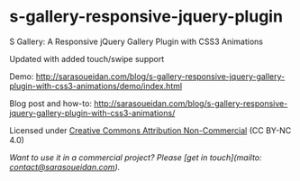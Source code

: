s-gallery-responsive-jquery-plugin
==================================

S Gallery: A Responsive jQuery Gallery Plugin with CSS3 Animations

Updated with added touch/swipe support

Demo: http://sarasoueidan.com/blog/s-gallery-responsive-jquery-gallery-plugin-with-css3-animations/demo/index.html

Blog post and how-to: http://sarasoueidan.com/blog/s-gallery-responsive-jquery-gallery-plugin-with-css3-animations/

Licensed under [Creative Commons Attribution Non-Commercial](http://creativecommons.org/licenses/by-nc/4.0/) (CC BY-NC 4.0)

*Want to use it in a commercial project? Please [get in touch](mailto: contact@sarasoueidan.com).*
